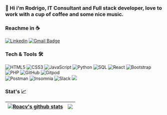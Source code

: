 ###  👋 Hi i'm Rodrigo, IT Consultant and Full stack developer, love to work with a cup of coffee and some nice music.

### Reachme in :coffee:
[![Linkedin](https://img.shields.io/badge/-LinkedIn-222222?style=flat-square&logo=Linkedin&logoColor=white&link=https://www.linkedin.com/in/rodrigo-contreras-57a28065/)](https://www.linkedin.com/in/rodrigo-contreras-57a28065/)
[![Gmail Badge](https://img.shields.io/badge/-roadcove-c14438?style=flat&logo=Gmail&logoColor=white&link=mailto:roadcove@gmail.com)](mailto:jessicalim813@gmail.com)

### Tech & Tools :hammer_and_wrench:

![HTML5](https://img.shields.io/badge/-HTML5-000000?style=flat&logo=HTML5)
![CSS3](https://img.shields.io/badge/-CSS3-000000?style=flat&logo=CSS3&logoColor=blue)
![JavaScript](https://img.shields.io/badge/-JavaScript-000000?style=flat&logo=javascript)
![Python](https://img.shields.io/badge/-Python-000000?style=flat&logo=python)
![SQL](https://img.shields.io/badge/-SQL-000000?style=flat&logo=MySQL)
![React](https://img.shields.io/badge/-React-000000?style=flat&logo=React&logoColor=61DAFB)
![Bootstrap](https://img.shields.io/badge/Bootstrap-000000?&style=flat&logo=bootstrap&logoColor=purple)
![PHP](https://img.shields.io/badge/-PHP-000000?style=flat&logo=php&logoColor=orange)
![GitHub](https://img.shields.io/badge/-GitHub-000000?style=flat&logo=github&logoColor=FFFFFF)
![Gitpod](https://img.shields.io/badge/-gitpod-000000?&style=flat&logo=gitpod&logoColor=orange) 
  <br/>
![Postman](https://img.shields.io/badge/Postman-000000?&style=flat&logo=postman&logoColor=orange)
![Insomnia](https://img.shields.io/badge/Insomnia-000000?&style=flat&logo=insomnia&logoColor=purple)
![Slack](https://img.shields.io/badge/Slack-000000?&style=flat&logo=slack&logoColor=white)
<img src="http://img.shields.io/badge/-VS%20Code-000000?style=flat&logo=visual%20studio%20code&logoColor=blue">
<br/>

### Stat's :chart_with_upwards_trend:

| <a href="https://github.com/roacv/github-readme-stats"><img align="center" src="https://github-readme-stats.vercel.app/api?username=roacv&show_icons=true&include_all_commits=true&theme=nord&hide_border=true" alt="Roacv's github stats" /></a> | <a href="https://github.com/roacv/github-readme-stats"><img align="center" src="https://github-readme-stats.vercel.app/api/top-langs/?username=roacv&layout=compact&theme=nord&hide_border=true" /></a> |
| ------------- | ------------- |




<!--
**roacv/roacv** is a ✨ _special_ ✨ repository because its `README.md` (this file) appears on your GitHub profile.
![visitors](https://visitor-badge.glitch.me/badge?page_id=roacv.visitor-badge&left_color=grey&right_color=black)
Here are some ideas to get you started:

- 🔭 I’m currently working on ...
- 🌱 I’m currently learning ...
- 👯 I’m looking to collaborate on ...
- 🤔 I’m looking for help with ...
- 💬 Ask me about ...
- 📫 How to reach me: ...
- 😄 Pronouns: ...
- ⚡ Fun fact: ...
-->
